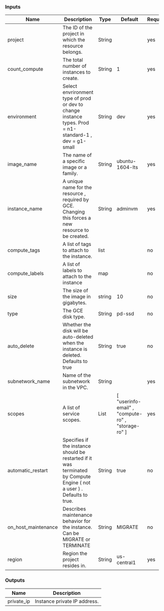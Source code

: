 ### Inputs
| Name                | Description                                                                                                                                                  | Type   | Default                                              | Required |
|---------------------|--------------------------------------------------------------------------------------------------------------------------------------------------------------|--------|------------------------------------------------------|----------|
| project             | The   ID   of   the   project   in   which   the   resource   belongs.                                                                                       | String |                                                      |    yes   |
| count_compute       | The   total   number   of   instances   to   create.                                                                                                         | String |                           1                          |    yes   |
| environment         | Select   envrironment   type   of   prod   or   dev   to   change   instance   types.   Prod  =  n1-standard-1 ,  dev  =  g1-small                           | String |                          dev                         |    yes   |
| image_name          | The   name   of   a   specific   image   or   a   family.                                                                                                    | String |                    ubuntu-1604-lts                   |    yes   |
| instance_name       | A   unique   name   for   the   resource ,  required   by   GCE.   Changing   this   forces   a   new   resource   to   be   created.                        | String |                        adminvm                       |    yes   |
| compute_tags        | A   list   of   tags   to   attach   to   the   instance.                                                                                                    |  list  |                                                      |    no    |
| compute_labels      | A list of labels to attach to the instance                                                                                                                   |   map  |                                                      |    no    |
| size                | The   size   of   the   image   in   gigabytes.                                                                                                              | string |                          10                          |    no    |
| type                | The   GCE   disk   type.                                                                                                                                     | String |                        pd-ssd                        |    no    |
| auto_delete         | Whether   the   disk   will   be   auto-deleted   when   the   instance   is   deleted.   Defaults   to   true                                               | String |                         true                         |    no    |
| subnetwork_name     | Name   of   the   subnetwork   in   the   VPC.                                                                                                               | String |                                                      |    yes   |
| scopes              | A   list   of   service   scopes.                                                                                                                            |  List  | [ "userinfo-email" ,  "compute-ro" ,  "storage-ro" ] |    yes   |
| automatic_restart   | Specifies   if   the   instance   should   be   restarted   if   it   was   terminated   by   Compute   Engine  ( not   a   user ) .   Defaults   to   true. | String |                         true                         |    no    |
| on_host_maintenance | Describes   maintenance   behavior   for   the   instance.   Can   be   MIGRATE   or   TERMINATE                                                             | String |                        MIGRATE                       |    no    |
| region | Region the project resides in. | String | us-central1 | yes|                                                                                                                                                       

### Outputs

| Name       | Description                  |
|------------|------------------------------|
| private_ip | Instance private IP address. |